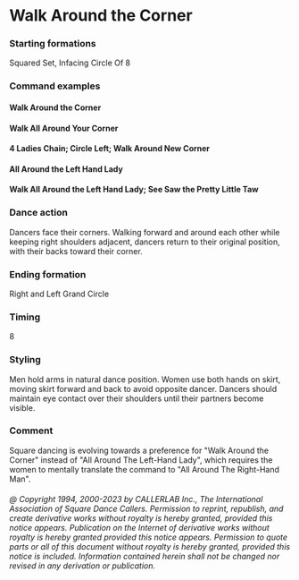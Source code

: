 
# Walk Around the Corner

### Starting formations

Squared Set, Infacing Circle Of 8

### Command examples

#### Walk Around the Corner
#### Walk All Around Your Corner
#### 4 Ladies Chain; Circle Left; Walk Around New Corner
#### All Around the Left Hand Lady
#### Walk All Around the Left Hand Lady; See Saw the Pretty Little Taw

### Dance action

Dancers face their corners. Walking forward and
around each other while keeping right shoulders adjacent, dancers
return to their original position, with their backs toward their
corner.

### Ending formation

Right and Left Grand Circle

### Timing

8

### Styling

Men hold arms in natural dance position. Women use both
hands on skirt, moving skirt forward and back to avoid opposite
dancer. Dancers should maintain eye contact over their shoulders until
their partners become visible.

### Comment

Square dancing is evolving towards a preference for
"Walk Around the Corner" instead of "All Around The
Left-Hand Lady", which requires the women to mentally translate
the command to "All Around The Right-Hand Man".

###### @ Copyright 1994, 2000-2023 by CALLERLAB Inc., The International Association of Square Dance Callers. Permission to reprint, republish, and create derivative works without royalty is hereby granted, provided this notice appears. Publication on the Internet of derivative works without royalty is hereby granted provided this notice appears. Permission to quote parts or all of this document without royalty is hereby granted, provided this notice is included. Information contained herein shall not be changed nor revised in any derivation or publication.
